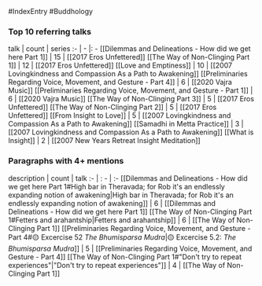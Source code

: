 #IndexEntry #Buddhology

### Top 10 referring talks
talk | count | series
:- | - |: -
[[Dilemmas and Delineations - How did we get here Part 1]] | 15 | [[2017 Eros Unfettered]]
[[The Way of Non-Clinging Part 1]] | 12 | [[2017 Eros Unfettered]]
[[Love and Emptiness]] | 10 | [[2007 Lovingkindness and Compassion As a Path to Awakening]]
[[Preliminaries Regarding Voice, Movement, and Gesture - Part 4]] | 6 | [[2020 Vajra Music]]
[[Preliminaries Regarding Voice, Movement, and Gesture - Part 1]] | 6 | [[2020 Vajra Music]]
[[The Way of Non-Clinging Part 3]] | 5 | [[2017 Eros Unfettered]]
[[The Way of Non-Clinging Part 2]] | 5 | [[2017 Eros Unfettered]]
[[From Insight to Love]] | 5 | [[2007 Lovingkindness and Compassion As a Path to Awakening]]
[[Samadhi in Metta Practice]] | 3 | [[2007 Lovingkindness and Compassion As a Path to Awakening]]
[[What is Insight]] | 2 | [[2007 New Years Retreat Insight Meditation]]

### Paragraphs with 4+ mentions
description | count | talk
:- | : - | :-
[[Dilemmas and Delineations - How did we get here Part 1#High bar in Theravada; for Rob it's an endlessly expanding notion of awakening\|High bar in Theravada; for Rob it's an endlessly expanding notion of awakening]] | 6 | [[Dilemmas and Delineations - How did we get here Part 1]]
[[The Way of Non-Clinging Part 1#Fetters and arahantship\|Fetters and arahantship]] | 6 | [[The Way of Non-Clinging Part 1]]
[[Preliminaries Regarding Voice, Movement, and Gesture - Part 4#🟡 Excercise 52 _The Bhumisparsa Mudra_\|🟡 Excercise 5.2: _The Bhumisparsa Mudra_]] | 5 | [[Preliminaries Regarding Voice, Movement, and Gesture - Part 4]]
[[The Way of Non-Clinging Part 1#"Don't try to repeat experiences"\|"Don't try to repeat experiences"]] | 4 | [[The Way of Non-Clinging Part 1]]

